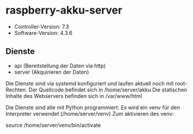 # raspberry-akku-server
- Controller-Version: 7.3
- Software-Version: 4.3.6

## Dienste
- api (Bereitstellung der Daten via http)
- server (Akquirieren der Daten)

Die Dienste sind via systemd konfiguriert und laufen aktuell noch mit root-Rechten.
Der Quellcode befindet sich in /home/server/akku
Die statischen Inhalte des Webservers befinden sich in /var/www/html

Die Dienste sind alle mit Python programmiert.
Es wird ein venv für den Interpreter verwendet (/home/server/venv)
Zum aktivieren des venv:

source /home/server/venv/bin/activate


